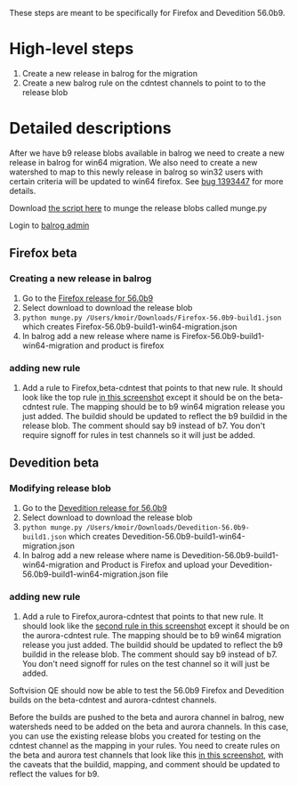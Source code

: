 These steps are meant to be specifically for Firefox and Devedition 56.0b9.

# High-level steps

1. Create a new release in balrog for the migration 
2. Create a new balrog rule on the cdntest channels to point to to the release blob 

# Detailed descriptions

After we have b9 release blobs available in balrog we need to create a new release in balrog for win64 migration.  We also need to create a new watershed to map to this newly release in balrog
so win32 users with certain criteria will be updated to win64 firefox. See [bug 1393447](https://bugzilla.mozilla.org/show_bug.cgi?id=1393447) for more details.

Download [the script here](https://bug1393447.bmoattachments.org/attachment.cgi?id=8902074) to munge the release blobs called munge.py

Login to [balrog admin](https://aus4-admin.mozilla.org)

## Firefox beta

### Creating a new release  in balrog
1. Go to the [Firefox release for 56.0b9](https://aus4-admin.mozilla.org/releases#Firefox-56.0b9)
2. Select download to download the release blob
3. ```python munge.py /Users/kmoir/Downloads/Firefox-56.0b9-build1.json```
which creates Firefox-56.0b9-build1-win64-migration.json
4. In balrog add a new release where name is Firefox-56.0b9-build1-win64-migration and product is firefox

### adding new rule

1. Add a rule to Firefox,beta-cdntest that points to that new rule.  It should look like the top rule [in this screenshot](https://bug1393447.bmoattachments.org/attachment.cgi?id=8902907)
except it should be on the beta-cdntest rule.  The mapping should be to b9 win64 migration release you just added.  The buildid should be updated to reflect the b9 buildid in the release blob.  The comment should say b9 instead of b7.  You don't require signoff for rules in test channels so it will just be added.


## Devedition beta

### Modifying release blob

1. Go to the [Devedition release for 56.0b9](https://aus4-admin.mozilla.org/releases#Devedition-56.0b9)
2. Select download to download the release blob
3. ```python munge.py /Users/kmoir/Downloads/Devedition-56.0b9-build1.json``` which creates Devedition-56.0b9-build1-win64-migration.json
4. In balrog add a new release where name is Devedition-56.0b9-build1-win64-migration and Product is Firefox and upload your Devedition-56.0b9-build1-win64-migration.json file


### adding new rule 

1.  Add a rule to Firefox,aurora-cdntest that points to that new rule.   It should look like the [second rule in this screenshot](https://bug1393447.bmoattachments.org/attachment.cgi?id=8902907)
except it should be on the aurora-cdntest rule.  The mapping should be to b9 win64 migration release you just added. The buildid should be updated to reflect the b9 buildid in the release blob.
The comment should say b9 instead of b7.  You don't need signoff for rules on the test channel so it will just be added.


Softvision QE should now be able to test the 56.0b9 Firefox and Devedition builds on the beta-cdntest and aurora-cdntest channels.

Before the builds are pushed to the beta and aurora channel in balrog, new watersheds need to be added on the beta and aurora channels.  In this case, you can use the existing release blobs you created for testing on the cdntest channel as the mapping in your rules.  You need to create rules on the beta and aurora test channels that look like this [in this screenshot](https://bug1393447.bmoattachments.org/attachment.cgi?id=8902907), with the caveats that the buildid, mapping, and comment should be updated to reflect the values for b9.
